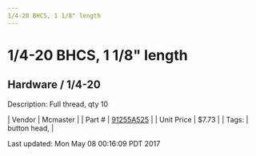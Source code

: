 ```yaml
---
1/4-20 BHCS, 1 1/8" length
---
```

# 1/4-20 BHCS, 1 1/8" length
## Hardware / 1/4-20
Description: 	Full thread, qty 10 

| Vendor | Mcmaster | 
| Part # | [91255A525](https://www.mcmaster.com/#91255A525) | 
| Unit Price | $7.73 | 
| Tags: | button head,  | 

Last updated: Mon May 08 00:16:09 PDT 2017